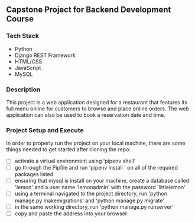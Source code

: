 ## Capstone Project for Backend Development Course

### Tech Stack
- Python
- Django REST Framework
- HTML/CSS
- JavaScript
- MySQL

### Description
This project is a web application designed for a restaurant that features its full menu online for customers to browse and place online orders.
The web application can also be used to book a reservation date and time.

### Project Setup and Execute
In order to properly run the project on your local machine, there are some things needed to get started after cloning the repo:
- [ ] activate a virtual environment using 'pipenv shell'
- [ ] go through the Pipfile and run 'pipenv install <package>' on all of the required packages listed
- [ ] ensuring that mysql is install on your machine, create a database called 'lemon' and a user name 'lemonadmin' with the password 'littlelemon'
- [ ] using a terminal navigated to the project directory, run 'python manage.py makemigrations' and 'python manage.py migrate'
- [ ] in the same working directory, run 'python manage.py runserver'
- [ ] copy and paste the address into your browser
